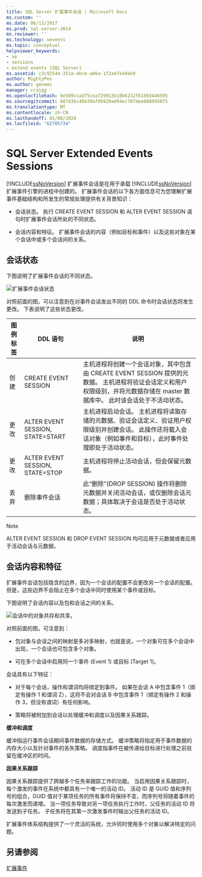 ```yaml
---
title: SQL Server 扩展事件会话 | Microsoft Docs
ms.custom: ''
ms.date: 06/13/2017
ms.prod: sql-server-2014
ms.reviewer: ''
ms.technology: xevents
ms.topic: conceptual
helpviewer_keywords:
- xe
- sessions
- extend events [SQL Server]
ms.assetid: c3c92544-351a-4bce-a06a-1f2a47e494e9
author: MightyPen
ms.author: genemi
manager: craigg
ms.openlocfilehash: 6e589ccad75cea729913b10b6232f61693446595
ms.sourcegitcommit: b87d36c46b39af8b929ad94ec707dee8800950f5
ms.translationtype: MT
ms.contentlocale: zh-CN
ms.lasthandoff: 02/08/2020
ms.locfileid: "62705734"
---
```

# <a name="sql-server-extended-events-sessions"></a>SQL Server Extended Events Sessions
  [!INCLUDE[ssNoVersion](../../../includes/ssnoversion-md.md)] 扩展事件会话是在用于承载 [!INCLUDE[ssNoVersion](../../../includes/ssnoversion-md.md)] 扩展事件引擎的进程中创建的。 扩展事件会话的以下各方面信息可为您理解扩展事件基础结构和所发生的常规处理提供有关背景知识：  
  
-   会话状态。 执行 CREATE EVENT SESSION 和 ALTER EVENT SESSION 语句时扩展事件会话所处的不同状态。  
  
-   会话内容和特征。 扩展事件会话的内容（例如目标和事件）以及这些对象在某个会话中或多个会话间的关系。  
  
## <a name="session-states"></a>会话状态  
 下图说明了扩展事件会话的不同状态。  
  
 ![扩展事件会话状态](../../database-engine/media/xesessionstate.gif "扩展事件会话状态")  
  
 对照前面的图，可以注意到在对事件会话发出不同的 DDL 命令时会话状态将发生更改。 下表说明了这些状态更改。  
  
|图例标签|DDL 语句|说明|  
|------------------------|-------------------|-----------------|  
|创建|CREATE EVENT SESSION|主机进程将创建一个会话对象，其中包含由 CREATE EVENT SESSION 提供的元数据。 主机进程将验证会话定义和用户权限级别，并将元数据存储在 master 数据库中。 此时该会话处于不活动状态。|  
|更改|ALTER EVENT SESSION, STATE=START|主机进程启动会话。 主机进程将读取存储的元数据、验证会话定义、验证用户权限级别并创建会话。 此操作还将载入会话对象（例如事件和目标），此时事件处理即处于活动状态。|  
|更改|ALTER EVENT SESSION, STATE=STOP|主机进程将停止活动会话，但会保留元数据。|  
|丢弃|删除事件会话|此“删除”(DROP SESSION) 操作将删除元数据并关闭活动会话，或仅删除会话元数据；具体取决于会话是否处于活动状态。|  
  
> [!NOTE]  
>  ALTER EVENT SESSION 和 DROP EVENT SESSION 均可应用于元数据或者应用于活动会话与元数据。  
  
## <a name="session-content-and-characteristics"></a>会话内容和特征  
 扩展事件会话包括隐含的边界，因为一个会话的配置不会更改另一个会话的配置。 但是，这些边界不会阻止在多个会话中同时使用某个事件或目标。  
  
 下图说明了会话内容以及包和会话之间的关系。  
  
 ![会话中的对象共存和共享。](../../database-engine/media/xesessions.gif "会话中的对象共存和共享。")  
  
 对照前面的图，可注意到：  
  
-   包对象与会话之间的映射是多对多映射，也就是说，一个对象可在多个会话中出现，一个会话也可包含多个对象。  
  
-   可在多个会话中启用同一个事件 (Event 1) 或目标 (Target 1)。  
  
 会话具有以下特征：  
  
-   对于每个会话，操作和谓词均将绑定到事件。 如果在会话 A 中包含事件 1（绑定有操作 1 和谓词 Z），这将不会对会话 B 中包含事件 1（绑定有操作 2 和操作 3，但没有谓词）有任何影响。  
  
-   策略将被附加到会话以处理缓冲和调度以及因果关系跟踪。  
  
 **缓冲和调度**  
  
 缓冲指运行事件会话期间事件数据的存储方式。  缓冲策略将指定用于事件数据的内存大小以及针对事件的丢失策略。 调度指事件在被传递给目标进行处理之前驻留在缓冲区的时间。  
  
 **因果关系跟踪**  
  
 因果关系跟踪提供了跨越多个任务来跟踪工作的功能。 当启用因果关系跟踪时，每个激发的事件在系统中都具有一个唯一的活动 ID。 活动 ID 是 GUID 值和序列号的组合，GUID 值对于某项任务的所有事件将保持不变，而序列号将随着事件的每次激发而递增。 当一项任务导致对另一项任务执行工作时，父任务的活动 ID 将发送到子任务。 子任务将在其第一次激发事件时输出父任务的活动 ID。  
  
 扩展事件体系结构提供了一个灵活的系统，允许同时使用多个对象以解决特定的问题。  
  
## <a name="see-also"></a>另请参阅  
 [扩展事件](extended-events.md)  
  
  
